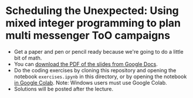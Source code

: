 # Scheduling the Unexpected: Using mixed integer programming to plan multi messenger ToO campaigns

- Get a paper and pen or pencil ready because we're going to do a little bit of math.
- You can [download the PDF of the slides from Google Docs](https://drive.google.com/file/d/1B8vBuKIro18T3ZF7vmRLXP6Pr23AiRni/view?usp=share_link).
- Do the coding exercises by cloning this repository and opening the notebook `exercises.ipynb` in this directory, or by opening the notebook [in Google Colab](https://TODO). Note: Windows users must use Google Colab.
- Solutions will be posted after the lecture.
